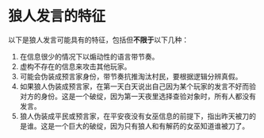 # 狼人发言的特征

以下是狼人发言可能具有的特征，包括但**不限于**以下几种：

1. 在信息很少的情况下以煽动性的语言带节奏。
2. 虚构不存在的信息来攻击其他玩家。
3. 可能会伪装成预言家身份，带节奏抗推淘汰村民，要根据逻辑分辨真假。
4. 如果狼人伪装成预言家，在第一天白天说出自己因为某个玩家的发言不好而验对方的身份。这是一个破绽，因为第一天夜里选择查验对象时，所有人都没有发言。
5. 狼人伪装成平民或预言家，在平安夜没有女巫信息的前提下，指出昨天被刀的是谁。这是一个巨大的破绽，因为只有狼人和有解药的女巫知道谁被刀了。
